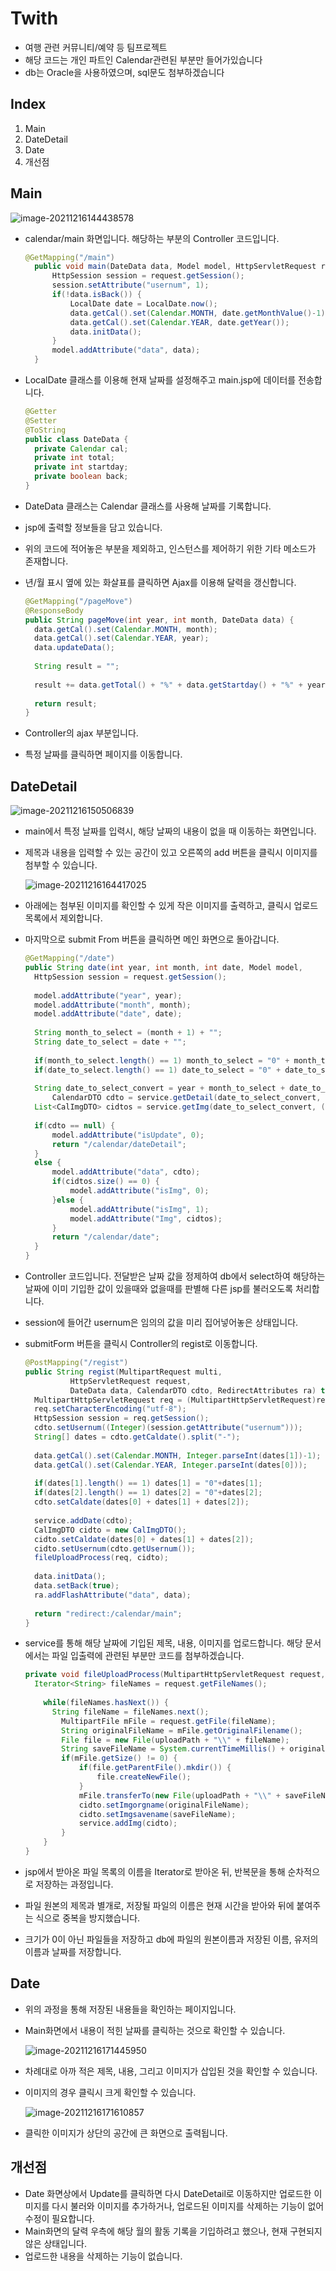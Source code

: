 # Twith

- 여행 관련 커뮤니티/예약 등 팀프로젝트
- 해당 코드는 개인 파트인 Calendar관련된 부분만 들어가있습니다
- db는 Oracle을 사용하였으며, sql문도 첨부하겠습니다



## Index

1. Main
2. DateDetail
3. Date
4. 개선점



## Main

![image-20211216144438578](https://user-images.githubusercontent.com/29967386/146339577-00a23ff4-9353-40d0-8513-e2f10c5489aa.png)

- calendar/main 화면입니다. 해당하는 부분의 Controller 코드입니다.

  ```` java
  @GetMapping("/main")
  	public void main(DateData data, Model model, HttpServletRequest request) 	{
  		HttpSession session = request.getSession();
  		session.setAttribute("usernum", 1);
  		if(!data.isBack()) {
  			LocalDate date = LocalDate.now();
  			data.getCal().set(Calendar.MONTH, date.getMonthValue()-1);
  			data.getCal().set(Calendar.YEAR, date.getYear());
  			data.initData();
  		}
  		model.addAttribute("data", data);
  	}
  ````

- LocalDate 클래스를 이용해 현재 날짜를 설정해주고 main.jsp에 데이터를 전송합니다.

  ```` java
  @Getter
  @Setter
  @ToString
  public class DateData {
  	private Calendar cal;
  	private int total;
  	private int startday;
  	private boolean back;
  }
  ````

- DateData 클래스는 Calendar 클래스를 사용해 날짜를 기록합니다.

- jsp에 출력할 정보들을 담고 있습니다.

- 위의 코드에 적어놓은 부분을 제외하고, 인스턴스를 제어하기 위한 기타 메소드가 존재합니다.

- 년/월 표시 옆에 있는 화살표를 클릭하면 Ajax를 이용해 달력을 갱신합니다.

  ````java
  @GetMapping("/pageMove")
  @ResponseBody
  public String pageMove(int year, int month, DateData data) {
  	data.getCal().set(Calendar.MONTH, month);
  	data.getCal().set(Calendar.YEAR, year);
  	data.updateData();
  	
  	String result = "";
  	
  	result += data.getTotal() + "%" + data.getStartday() + "%" + year + 			"%" + month;
  		
  	return result;
  }
  ````

- Controller의 ajax 부분입니다.

- 특정 날짜를 클릭하면 페이지를 이동합니다.

## DateDetail

![image-20211216150506839](https://user-images.githubusercontent.com/29967386/146339595-c1634315-2bef-4a93-a763-b58701544cc6.png)

- main에서 특정 날짜를 입력시, 해당 날짜의 내용이 없을 때 이동하는 화면입니다.

- 제목과 내용을 입력할 수 있는 공간이 있고 오른쪽의 add 버튼을 클릭시 이미지를 첨부할 수 있습니다.

  ![image-20211216164417025](https://user-images.githubusercontent.com/29967386/146339596-7cd4fb9c-afce-422c-94e8-c018fce98459.png)

- 아래에는 첨부된 이미지를 확인할 수 있게 작은 이미지를 출력하고, 클릭시 업로드 목록에서 제외합니다.

- 마지막으로 submit From 버튼을 클릭하면 메인 화면으로 돌아갑니다.

  ````java
  @GetMapping("/date")
  public String date(int year, int month, int date, Model model, 			HttpServletRequest request) {
  	HttpSession session = request.getSession();
  		
  	model.addAttribute("year", year);
  	model.addAttribute("month", month);
  	model.addAttribute("date", date);
  		
  	String month_to_select = (month + 1) + "";
  	String date_to_select = date + "";
  		
  	if(month_to_select.length() == 1) month_to_select = "0" + month_to_select;
  	if(date_to_select.length() == 1) date_to_select = "0" + date_to_select;
  		
  	String date_to_select_convert = year + month_to_select + date_to_select;
  		CalendarDTO cdto = service.getDetail(date_to_select_convert, (Integer)session.getAttribute("usernum"));
  	List<CalImgDTO> cidtos = service.getImg(date_to_select_convert, (Integer)session.getAttribute("usernum"));
  		
  	if(cdto == null) {
  		model.addAttribute("isUpdate", 0);
  		return "/calendar/dateDetail";
  	}
  	else {
  		model.addAttribute("data", cdto);
  		if(cidtos.size() == 0) {
  			model.addAttribute("isImg", 0);
  		}else {
  			model.addAttribute("isImg", 1);
  			model.addAttribute("Img", cidtos);
  		}		
  		return "/calendar/date";
  	}
  }
  ````

- Controller 코드입니다. 전달받은 날짜 값을 정제하여 db에서 select하여 해당하는 날짜에 이미 기입한 값이 있을때와 없을때를 판별해 다른 jsp를 불러오도록 처리합니다.

- session에 들어간 usernum은 임의의 값을 미리 집어넣어놓은 상태입니다.

- submitForm 버튼을 클릭시 Controller의 regist로 이동합니다.

  ```java
  @PostMapping("/regist")
  public String regist(MultipartRequest multi,
  			HttpServletRequest request,
  			DateData data, CalendarDTO cdto, RedirectAttributes ra) throws Exception {
  	MultipartHttpServletRequest req = (MultipartHttpServletRequest)request;
  	req.setCharacterEncoding("utf-8");
  	HttpSession session = req.getSession();
  	cdto.setUsernum((Integer)(session.getAttribute("usernum")));
  	String[] dates = cdto.getCaldate().split("-");
  	
  	data.getCal().set(Calendar.MONTH, Integer.parseInt(dates[1])-1);
  	data.getCal().set(Calendar.YEAR, Integer.parseInt(dates[0]));
  	
  	if(dates[1].length() == 1) dates[1] = "0"+dates[1];
  	if(dates[2].length() == 1) dates[2] = "0"+dates[2];
  	cdto.setCaldate(dates[0] + dates[1] + dates[2]);
  	
  	service.addDate(cdto);
  	CalImgDTO cidto = new CalImgDTO();
  	cidto.setCaldate(dates[0] + dates[1] + dates[2]);
  	cidto.setUsernum(cdto.getUsernum());
  	fileUploadProcess(req, cidto);
  	
  	data.initData();
  	data.setBack(true);
  	ra.addFlashAttribute("data", data);
      
  	return "redirect:/calendar/main";
  }
  ```

- service를 통해 해당 날짜에 기입된 제목, 내용, 이미지를 업로드합니다. 해당 문서에서는 파일 입출력에 관련된 부분만 코드를 첨부하겠습니다.

  ```java
  private void fileUploadProcess(MultipartHttpServletRequest request, CalImgDTO cidto) throws Exception {
  	Iterator<String> fileNames = request.getFileNames();
          
      while(fileNames.hasNext()) {
      	String fileName = fileNames.next();
          MultipartFile mFile = request.getFile(fileName);
          String originalFileName = mFile.getOriginalFilename();
          File file = new File(uploadPath + "\\" + fileName);
          String saveFileName = System.currentTimeMillis() + originalFileName;
          if(mFile.getSize() != 0) {
              if(file.getParentFile().mkdir()) {
                  file.createNewFile();
              }
              mFile.transferTo(new File(uploadPath + "\\" + saveFileName));
              cidto.setImgorgname(originalFileName);
              cidto.setImgsavename(saveFileName);
              service.addImg(cidto);
          }
      }
  }
  ```

- jsp에서 받아온 파일 목록의 이름을 Iterator로 받아온 뒤, 반복문을 통해 순차적으로 저장하는 과정입니다.

- 파일 원본의 제목과 별개로, 저장될 파일의 이름은 현재 시간을 받아와 뒤에 붙여주는 식으로 중복을 방지했습니다.

- 크기가 0이 아닌 파일들을 저장하고 db에 파일의 원본이름과 저장된 이름, 유저의 이름과 날짜를 저장합니다.



## Date

- 위의 과정을 통해 저장된 내용들을 확인하는 페이지입니다.

- Main화면에서 내용이 적힌 날짜를 클릭하는 것으로 확인할 수 있습니다.

  ![image-20211216171445950](https://user-images.githubusercontent.com/29967386/146340399-0dbdb7e3-9029-4fd5-8f8f-a7b7956b5349.png)

- 차례대로 아까 적은 제목, 내용, 그리고 이미지가 삽입된 것을 확인할 수 있습니다.

- 이미지의 경우 클릭시 크게 확인할 수 있습니다.

  ![image-20211216171610857](https://user-images.githubusercontent.com/29967386/146339681-6cc1a2ce-1984-42aa-ac97-b7f271d335b9.png)

- 클릭한 이미지가 상단의 공간에 큰 화면으로 출력됩니다.



## 개선점

- Date 화면상에서 Update를 클릭하면 다시 DateDetail로 이동하지만 업로드한 이미지를 다시 불러와 이미지를 추가하거나, 업로드된 이미지를 삭제하는 기능이 없어 수정이 필요합니다.
- Main화면의 달력 우측에 해당 월의 활동 기록을 기입하려고 했으나, 현재 구현되지 않은 상태입니다.
- 업로드한 내용을 삭제하는 기능이 없습니다.